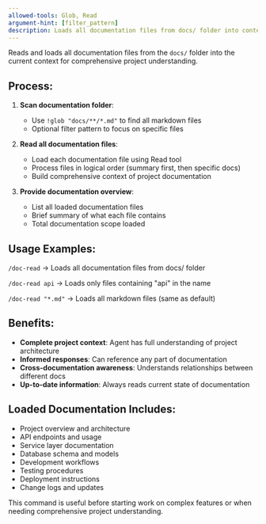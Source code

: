 ```yaml
---
allowed-tools: Glob, Read
argument-hint: [filter_pattern]
description: Loads all documentation files from docs/ folder into context
---
```


Reads and loads all documentation files from the `docs/` folder into the current context for comprehensive project understanding.

## Process:

1. **Scan documentation folder**:
   - Use `!glob "docs/**/*.md"` to find all markdown files
   - Optional filter pattern to focus on specific files

2. **Read all documentation files**:
   - Load each documentation file using Read tool
   - Process files in logical order (summary first, then specific docs)
   - Build comprehensive context of project documentation

3. **Provide documentation overview**:
   - List all loaded documentation files
   - Brief summary of what each file contains
   - Total documentation scope loaded

## Usage Examples:

`/doc-read`
→ Loads all documentation files from docs/ folder

`/doc-read api`
→ Loads only files containing "api" in the name

`/doc-read "*.md"`
→ Loads all markdown files (same as default)

## Benefits:

- **Complete project context**: Agent has full understanding of project architecture
- **Informed responses**: Can reference any part of documentation
- **Cross-documentation awareness**: Understands relationships between different docs
- **Up-to-date information**: Always reads current state of documentation

## Loaded Documentation Includes:

- Project overview and architecture
- API endpoints and usage
- Service layer documentation
- Database schema and models
- Development workflows
- Testing procedures
- Deployment instructions
- Change logs and updates

This command is useful before starting work on complex features or when needing comprehensive project understanding.